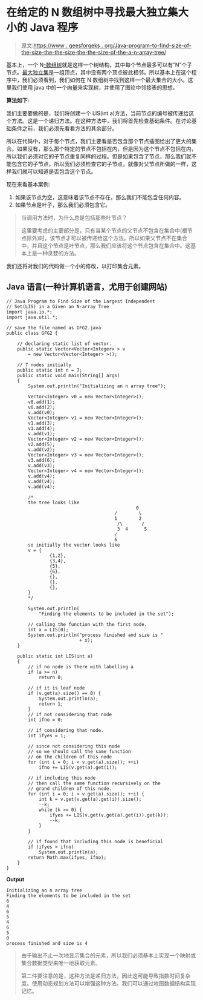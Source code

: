 # 在给定的 N 数组树中寻找最大独立集大小的 Java 程序

> 原文:[https://www . geesforgeks . org/Java-program-to-find-size-of-the-size-the-the-size-the-the-size-of-the-a-n-array-tree/](https://www.geeksforgeeks.org/java-program-to-find-size-of-the-largest-independent-setlis-in-a-given-an-n-array-tree/)

基本上，一个 N[-数组树](https://www.geeksforgeeks.org/generic-treesn-array-trees/)就是这样一个树结构，其中每个节点最多可以有“N”个子节点。[最大独立集](https://www.geeksforgeeks.org/largest-independent-set-problem-dp-26/)是一组顶点，其中没有两个顶点彼此相邻。所以基本上在这个程序中，我们必须看到，我们如何在 N 数组树中找到这样一个最大集合的大小。这里我们使用 java 中的一个向量来实现树，并使用了图论中邻接表的思想。

**算法如下:**

我们主要要做的是，我们将创建一个 LIS(int a)方法，当前节点的编号被传递给这个方法。这是一个递归方法。在这种方法中，我们将首先检查基础条件。在讨论基础条件之前，我们必须先看看方法的其余部分。

所以在代码中，对于每个节点，我们主要看是否包含那个节点插图给出了更大的集合。如果没有，那么那个特定的节点不包括在内，但是因为这个节点不包括在内，所以我们必须对它的子节点重复同样的过程。但是如果包含了节点，那么我们就不能包含它的子节点，所以我们必须检查它的子节点，就像对父节点所做的一样，这样我们就可以知道是否包含这个节点。

现在来看基本案例:

1.  如果该节点为空，这意味着该节点不存在，那么我们不能包含任何内容。
2.  如果节点是叶子，那么我们必须包含它。

> 当调用方法时，为什么总是包括那些叶节点？
> 
> 这里要考虑的主要部分是，只有当某个节点的父节点不包含在集合中(根节点除外)时，该节点才可以被传递给这个方法。所以如果父节点不在集合中，并且这个节点是叶节点，那么我们应该将这个节点包含在集合中。这基本上是一种贪婪的方法。

我们还将对我们的代码做一个小的修改，以打印集合元素。

## Java 语言(一种计算机语言，尤用于创建网站)

```
// Java Program to Find Size of the Largest Independent
// Set(LIS) in a Given an N-array Tree
import java.io.*;
import java.util.*;

// save the file named as GFG2.java
public class GFG2 {

    // declaring static list of vector.
    public static Vector<Vector<Integer> > v
        = new Vector<Vector<Integer> >();

    // 7 nodes initially
    public static int n = 7;
    public static void main(String[] args)
    {
        System.out.println("Initializing an n array tree");

        Vector<Integer> v0 = new Vector<Integer>();
        v0.add(1);
        v0.add(2);
        v.add(v0);
        Vector<Integer> v1 = new Vector<Integer>();
        v1.add(3);
        v1.add(4);
        v.add(v1);
        Vector<Integer> v2 = new Vector<Integer>();
        v2.add(5);
        v.add(v2);
        Vector<Integer> v3 = new Vector<Integer>();
        v3.add(6);
        v.add(v3);
        Vector<Integer> v4 = new Vector<Integer>();
        v.add(v4);
        v.add(v4);
        v.add(v4);

        /*
        the tree looks like
                                                0
                                        /        \
                                        1        2
                                         /\       /
                                         3  4      5
                                        /
                                        6
        so initially the vector looks like
        v = {
                {1,2},
                {3,4},
                {5},
                {6},
                {},
                {},
                {},
        }
        */

        System.out.println(
            "Finding the elements to be included in the set");

        // calling the function with the first node.
        int x = LIS(0);
        System.out.println("process finished and size is "
                           + x);
    }

    public static int LIS(int a)
    {
        // if no node is there with labelling a
        if (a >= n)
            return 0;

        // if it is leaf node
        if (v.get(a).size() == 0) {
            System.out.println(a);
            return 1;
        }
        // if not considering that node
        int ifno = 0;

        // if considering that node.
        int ifyes = 1;

        // since not considering this node
        // so we should call the same function
        // on the children of this node
        for (int i = 0; i < v.get(a).size(); ++i)
            ifno += LIS(v.get(a).get(i));

        // if including this node
        // then call the same function recursively on the
        // grand children of this node.
        for (int i = 0; i < v.get(a).size(); ++i) {
            int k = v.get(v.get(a).get(i)).size();
            --k;
            while (k >= 0) {
                ifyes += LIS(v.get(v.get(a).get(i)).get(k));
                --k;
            }
        }

        // if found that including this node is beneficial
        if (ifyes > ifno)
            System.out.println(a);
        return Math.max(ifyes, ifno);
    }
}
```

**Output**

```
Initializing an n array tree
Finding the elements to be included in the set
6
4
6
5
4
6
5
0
process finished and size is 4
```

> 由于输出不止一次地显示集合的元素，所以我们必须基本上实现一个映射或集合数据类型来唯一地获取元素。
> 
> 第二件要注意的是，这种方法是递归方法，因此这可能导致指数时间复杂度。使用动态规划方法可以增强这种方法。我们可以通过地图数据结构实现记忆。